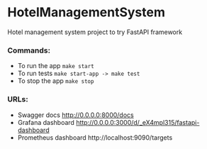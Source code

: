 # HotelManagementSystem
Hotel management system project to try FastAPI framework

### Commands:
- To run the app `make start`
- To run tests `make start-app -> make test`
- To stop the app `make stop`

### URLs:
- Swagger docs http://0.0.0.0:8000/docs
- Grafana dashboard http://0.0.0.0:3000/d/_eX4mpl315/fastapi-dashboard
- Prometheus dashboard http://localhost:9090/targets
